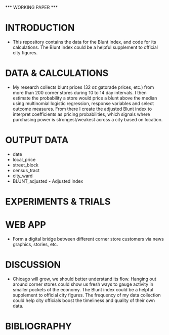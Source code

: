*** WORKING PAPER ***

# INTRODUCTION

* This repository contains the data for the Blunt index, and code for its calculations. The Blunt index could be a helpful supplement to official city figures.

# DATA & CALCULATIONS

* My research collects blunt prices (32 oz gatorade prices, etc.) from more than 200 corner stores during 10 to 14 day intervals. I then estimate the probability a store would price a blunt above the median using multinomial logistic regression, response variables and select outcome measures.  From there I create the adjusted Blunt index to interpret coefficients as pricing probabilities, which signals where purchasing power is strongest/weakest across a city based on location.

# OUTPUT DATA 

* date
* local_price
* street_block
* census_tract
* city_ward
* BLUNT_adjusted - Adjusted index

# EXPERIMENTS & TRIALS

# WEB APP 

* Form a digital bridge between different corner store customers via news graphics, stories, etc.

# DISCUSSION

* Chicago will grow, we should better understand its flow. Hanging out around corner stores could show us fresh ways to gauge activity in smaller pockets of the economy. The Blunt index could be a helpful supplement to official city figures.  The frequency of my data collection could help city officials boost the timeliness and quality of their own data.  

# BIBLIOGRAPHY
